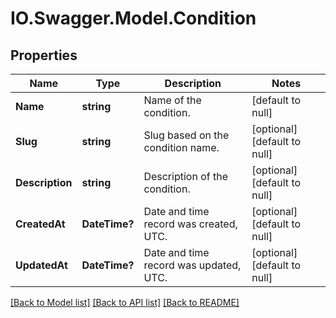 # IO.Swagger.Model.Condition
## Properties

Name | Type | Description | Notes
------------ | ------------- | ------------- | -------------
**Name** | **string** | Name of the condition. | [default to null]
**Slug** | **string** | Slug based on the condition name. | [optional] [default to null]
**Description** | **string** | Description of the condition. | [optional] [default to null]
**CreatedAt** | **DateTime?** | Date and time record was created, UTC. | [optional] [default to null]
**UpdatedAt** | **DateTime?** | Date and time record was updated, UTC. | [optional] [default to null]

[[Back to Model list]](../README.md#documentation-for-models) [[Back to API list]](../README.md#documentation-for-api-endpoints) [[Back to README]](../README.md)

